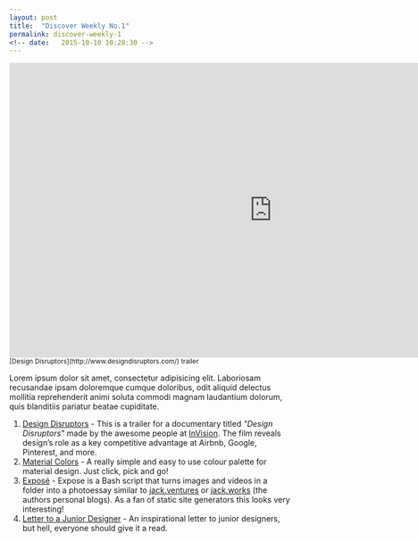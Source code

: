 ```yaml
---
layout: post
title:  "Discover Weekly No.1"
permalink: discover-weekly-1
<!-- date:   2015-10-10 10:28:30 -->
---
```


<p><iframe src="https://player.vimeo.com/video/140875675?color=c98c55&title=0&byline=0&portrait=0" width="940" height="528" frameborder="0" webkitallowfullscreen mozallowfullscreen allowfullscreen></iframe>
<small class="caption">[Design Disruptors](http://www.designdisruptors.com/) trailer</small>
</p>

Lorem ipsum dolor sit amet, consectetur adipisicing elit. Laboriosam recusandae ipsam doloremque cumque doloribus, odit aliquid delectus mollitia reprehenderit animi soluta commodi magnam laudantium dolorum, quis blanditiis pariatur beatae cupiditate.


1. [Design Disruptors](http://www.designdisruptors.com/) - This is a trailer for a documentary titled _"Design Disruptors"_ made by the awesome people at [InVision](http://invisionapp.com). The film reveals design’s role as a key competitive advantage at Airbnb, Google, Pinterest, and more.
2. [Material Colors](http://materialuicolors.co/) - A really simple and easy to use colour palette for material design. Just click, pick and go!
3. [Exposé]() - Expose is a Bash script that turns images and videos in a folder into a photoessay similar to [jack.ventures](http://jack.ventures) or [jack.works](http://jack.works) (the authors personal blogs). As a fan of static site generators this looks very interesting!
4. [Letter to a Junior Designer](http://alistapart.com/column/letter-to-a-junior-designer) - An inspirational letter to junior designers, but hell, everyone should give it a read.